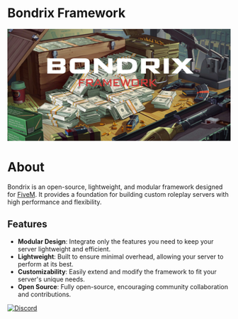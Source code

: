 # Bondrix Framework
<p align="center">
  <img src="https://github.com/bondrix/.github/blob/main/profile/banner.png">
</p>

# About
Bondrix is an open-source, lightweight, and modular framework designed for [FiveM](https://fivem.net/). It provides a foundation for building custom roleplay servers with high performance and flexibility.

## Features
- **Modular Design**: Integrate only the features you need to keep your server lightweight and efficient.
- **Lightweight**: Built to ensure minimal overhead, allowing your server to perform at its best.
- **Customizability**: Easily extend and modify the framework to fit your server's unique needs.
- **Open Source**: Fully open-source, encouraging community collaboration and contributions.

[![Discord](https://img.shields.io/badge/Discord-%237289DA.svg?style=for-the-badge&logo=discord&logoColor=white)](https://discord.gg/safePkGbNB)
